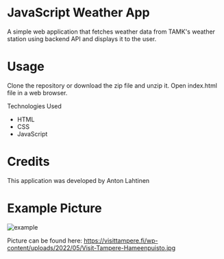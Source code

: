 # JavaScript Weather App

A simple web application that fetches weather data from TAMK's weather station using backend API and displays it to the user.

# Usage
Clone the repository or download the zip file and unzip it.
Open index.html file in a web browser.

Technologies Used
- HTML
- CSS
- JavaScript

# Credits
This application was developed by Anton Lahtinen

# Example Picture
![example](https://user-images.githubusercontent.com/115111370/232041503-810f522a-6be2-4172-a22f-ed822a7d0ffc.jpg)

Picture can be found here: https://visittampere.fi/wp-content/uploads/2022/05/Visit-Tampere-Hameenpuisto.jpg
